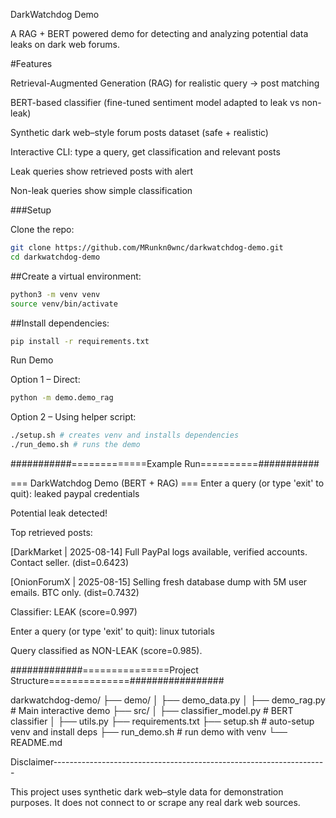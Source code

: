 DarkWatchdog Demo

A RAG + BERT powered demo for detecting and analyzing potential data leaks on dark web forums.

#Features

Retrieval-Augmented Generation (RAG) for realistic query → post matching

BERT-based classifier (fine-tuned sentiment model adapted to leak vs non-leak)

Synthetic dark web–style forum posts dataset (safe + realistic)

Interactive CLI: type a query, get classification and relevant posts

Leak queries show retrieved posts with alert

Non-leak queries show simple classification

###Setup

Clone the repo:
```bash
git clone https://github.com/MRunkn0wnc/darkwatchdog-demo.git
cd darkwatchdog-demo
```

##Create a virtual environment:
```bash
python3 -m venv venv
source venv/bin/activate
```
##Install dependencies:
```bash
pip install -r requirements.txt
```
Run Demo

Option 1 – Direct:
```bash
python -m demo.demo_rag
```
Option 2 – Using helper script:
```bash
./setup.sh # creates venv and installs dependencies
./run_demo.sh # runs the demo
```
###########=============Example Run==========###########

=== DarkWatchdog Demo (BERT + RAG) ===
Enter a query (or type 'exit' to quit): leaked paypal credentials

Potential leak detected!

Top retrieved posts:

[DarkMarket | 2025-08-14] Full PayPal logs available, verified accounts. Contact seller. (dist=0.6423)

[OnionForumX | 2025-08-15] Selling fresh database dump with 5M user emails. BTC only. (dist=0.7432)

Classifier: LEAK (score=0.997)

Enter a query (or type 'exit' to quit): linux tutorials

Query classified as NON-LEAK (score=0.985).

#############===============Project Structure==============#################

darkwatchdog-demo/
├── demo/
│ ├── demo_data.py
│ ├── demo_rag.py # Main interactive demo
├── src/
│ ├── classifier_model.py # BERT classifier
│ ├── utils.py
├── requirements.txt
├── setup.sh # auto-setup venv and install deps
├── run_demo.sh # run demo with venv
└── README.md

Disclaimer--------------------------------------------------------------------

This project uses synthetic dark web–style data for demonstration purposes.
It does not connect to or scrape any real dark web sources.
